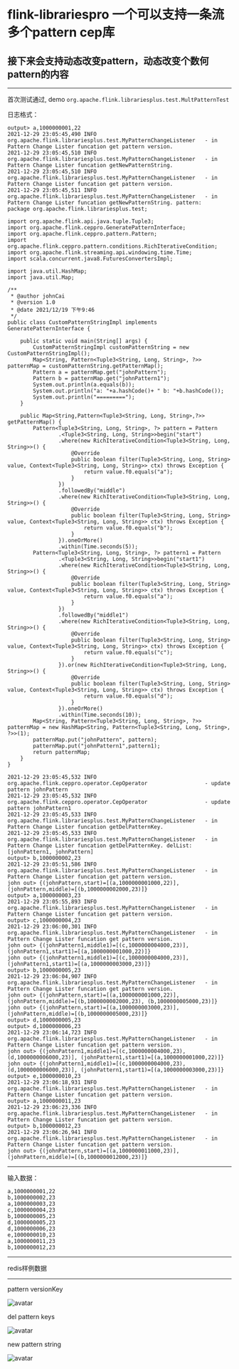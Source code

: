 # flink-librariespro 一个可以支持一条流多个pattern cep库

## 接下来会支持动态改变pattern，动态改变个数何pattern的内容

---
首次测试通过, demo `org.apache.flink.librariesplus.test.MultPatternTest`

日志格式：

    output> a,1000000001,22
    2021-12-29 23:05:45,490 INFO  org.apache.flink.librariesplus.test.MyPatternChangeListener   - in Pattern Change Lister funcation get pattern version.
    2021-12-29 23:05:45,510 INFO  org.apache.flink.librariesplus.test.MyPatternChangeListener   - in Pattern Change Lister funcation getNewPatternString.
    2021-12-29 23:05:45,510 INFO  org.apache.flink.librariesplus.test.MyPatternChangeListener   - in Pattern Change Lister funcation get pattern version.
    2021-12-29 23:05:45,511 INFO  org.apache.flink.librariesplus.test.MyPatternChangeListener   - in Pattern Change Lister funcation getNewPatternString. pattern: 
    package org.apache.flink.librariesplus.test;
    
    import org.apache.flink.api.java.tuple.Tuple3;
    import org.apache.flink.ceppro.GeneratePatternInterface;
    import org.apache.flink.ceppro.pattern.Pattern;
    import org.apache.flink.ceppro.pattern.conditions.RichIterativeCondition;
    import org.apache.flink.streaming.api.windowing.time.Time;
    import scala.concurrent.java8.FuturesConvertersImpl;
    
    import java.util.HashMap;
    import java.util.Map;
    
    /**
     * @author johnCai
     * @version 1.0
     * @date 2021/12/19 下午9:46
     */
    public class CustomPatternStringImpl implements GeneratePatternInterface {
    
        public static void main(String[] args) {
            CustomPatternStringImpl customPatternString = new CustomPatternStringImpl();
            Map<String, Pattern<Tuple3<String, Long, String>, ?>> patternMap = customPatternString.getPatternMap();
            Pattern a = patternMap.get("johnPattern");
            Pattern b = patternMap.get("johnPattern1");
            System.out.println(a.equals(b));
            System.out.println("a: "+a.hashCode()+ " b: "+b.hashCode());
            System.out.println("=========");
        }
    
        public Map<String,Pattern<Tuple3<String, Long, String>,?>> getPatternMap() {
            Pattern<Tuple3<String, Long, String>, ?> pattern = Pattern
                    .<Tuple3<String, Long, String>>begin("start")
                    .where(new RichIterativeCondition<Tuple3<String, Long, String>>() {
                        @Override
                        public boolean filter(Tuple3<String, Long, String> value, Context<Tuple3<String, Long, String>> ctx) throws Exception {
                            return value.f0.equals("a");
                        }
                    })
                    .followedBy("middle")
                    .where(new RichIterativeCondition<Tuple3<String, Long, String>>() {
                        @Override
                        public boolean filter(Tuple3<String, Long, String> value, Context<Tuple3<String, Long, String>> ctx) throws Exception {
                            return value.f0.equals("b");
                        }
                    }).oneOrMore()
                    .within(Time.seconds(5));
            Pattern<Tuple3<String, Long, String>, ?> pattern1 = Pattern
                    .<Tuple3<String, Long, String>>begin("start1")
                    .where(new RichIterativeCondition<Tuple3<String, Long, String>>() {
                        @Override
                        public boolean filter(Tuple3<String, Long, String> value, Context<Tuple3<String, Long, String>> ctx) throws Exception {
                            return value.f0.equals("a");
                        }
                    })
                    .followedBy("middle1")
                    .where(new RichIterativeCondition<Tuple3<String, Long, String>>() {
                        @Override
                        public boolean filter(Tuple3<String, Long, String> value, Context<Tuple3<String, Long, String>> ctx) throws Exception {
                            return value.f0.equals("c");
                        }
                    }).or(new RichIterativeCondition<Tuple3<String, Long, String>>() {
                        @Override
                        public boolean filter(Tuple3<String, Long, String> value, Context<Tuple3<String, Long, String>> ctx) throws Exception {
                            return value.f0.equals("d");
                        }
                    }).oneOrMore()
                    .within(Time.seconds(10));
            Map<String, Pattern<Tuple3<String, Long, String>, ?>> patternMap = new HashMap<String, Pattern<Tuple3<String, Long, String>, ?>>(1);
            patternMap.put("johnPattern", pattern);
            patternMap.put("johnPattern1",pattern1);
            return patternMap;
        }
    }
    
    2021-12-29 23:05:45,532 INFO  org.apache.flink.ceppro.operator.CepOperator                  - update pattern johnPattern
    2021-12-29 23:05:45,532 INFO  org.apache.flink.ceppro.operator.CepOperator                  - update pattern johnPattern1
    2021-12-29 23:05:45,533 INFO  org.apache.flink.librariesplus.test.MyPatternChangeListener   - in Pattern Change Lister funcation getDelPatternKey.
    2021-12-29 23:05:45,533 INFO  org.apache.flink.librariesplus.test.MyPatternChangeListener   - in Pattern Change Lister funcation getDelPatternKey. delList: [johnPattern1, johnPattern]
    output> b,1000000002,23
    2021-12-29 23:05:51,586 INFO  org.apache.flink.librariesplus.test.MyPatternChangeListener   - in Pattern Change Lister funcation get pattern version.
    john out> {(johnPattern,start)=[(a,1000000001000,22)], (johnPattern,middle)=[(b,1000000002000,23)]}
    output> a,1000000003,23
    2021-12-29 23:05:55,893 INFO  org.apache.flink.librariesplus.test.MyPatternChangeListener   - in Pattern Change Lister funcation get pattern version.
    output> c,1000000004,23
    2021-12-29 23:06:00,301 INFO  org.apache.flink.librariesplus.test.MyPatternChangeListener   - in Pattern Change Lister funcation get pattern version.
    john out> {(johnPattern1,middle1)=[(c,1000000004000,23)], (johnPattern1,start1)=[(a,1000000001000,22)]}
    john out> {(johnPattern1,middle1)=[(c,1000000004000,23)], (johnPattern1,start1)=[(a,1000000003000,23)]}
    output> b,1000000005,23
    2021-12-29 23:06:04,907 INFO  org.apache.flink.librariesplus.test.MyPatternChangeListener   - in Pattern Change Lister funcation get pattern version.
    john out> {(johnPattern,start)=[(a,1000000001000,22)], (johnPattern,middle)=[(b,1000000002000,23), (b,1000000005000,23)]}
    john out> {(johnPattern,start)=[(a,1000000003000,23)], (johnPattern,middle)=[(b,1000000005000,23)]}
    output> d,1000000005,23
    output> d,1000000006,23
    2021-12-29 23:06:14,723 INFO  org.apache.flink.librariesplus.test.MyPatternChangeListener   - in Pattern Change Lister funcation get pattern version.
    john out> {(johnPattern1,middle1)=[(c,1000000004000,23), (d,1000000006000,23)], (johnPattern1,start1)=[(a,1000000001000,22)]}
    john out> {(johnPattern1,middle1)=[(c,1000000004000,23), (d,1000000006000,23)], (johnPattern1,start1)=[(a,1000000003000,23)]}
    output> e,1000000010,23
    2021-12-29 23:06:18,931 INFO  org.apache.flink.librariesplus.test.MyPatternChangeListener   - in Pattern Change Lister funcation get pattern version.
    output> a,1000000011,23
    2021-12-29 23:06:23,336 INFO  org.apache.flink.librariesplus.test.MyPatternChangeListener   - in Pattern Change Lister funcation get pattern version.
    output> b,1000000012,23
    2021-12-29 23:06:26,941 INFO  org.apache.flink.librariesplus.test.MyPatternChangeListener   - in Pattern Change Lister funcation get pattern version.
    john out> {(johnPattern,start)=[(a,1000000011000,23)], (johnPattern,middle)=[(b,1000000012000,23)]}
    

---

输入数据：

    a,1000000001,22
    b,1000000002,23
    a,1000000003,23
    c,1000000004,23
    b,1000000005,23
    d,1000000005,23
    d,1000000006,23
    e,1000000010,23
    a,1000000011,23
    b,1000000012,23
    
---

redis样例数据

---
pattern versionKey

![avatar](/image/ptv.png)

del pattern keys

![avatar](/image/del_pattern_key.png)

new pattern string

![avatar](/image/pattern_v1.0.png)